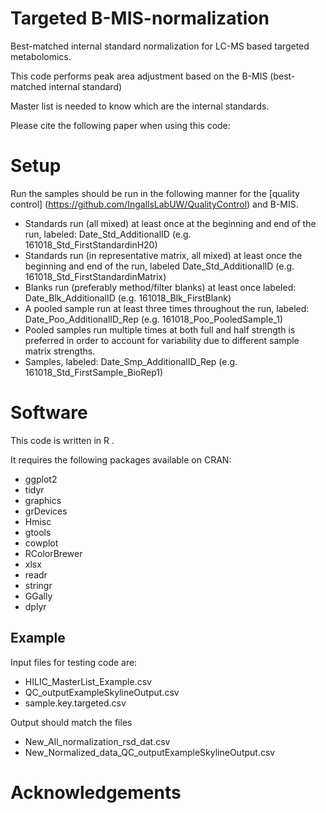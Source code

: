 # Targeted B-MIS-normalization
Best-matched internal standard normalization for LC-MS based targeted metabolomics.  

This code performs peak area adjustment based on the B-MIS (best-matched internal standard) 

Master list is needed to know which are the internal standards.

Please cite the following paper when using this code:

# Setup
Run the samples should be run in the following manner for the [quality control] (https://github.com/IngallsLabUW/QualityControl) and B-MIS.

* Standards run (all mixed) at least once at the beginning and end of the run, labeled:  Date_Std_AdditionalID (e.g. 161018_Std_FirstStandardinH20)
* Standards run (in representative matrix, all mixed) at least once the beginning and end of the run, labeled Date_Std_AdditionalID (e.g. 161018_Std_FirstStandardinMatrix)
*  Blanks run (preferably method/filter blanks) at least once labeled: Date_Blk_AdditionalID (e.g. 161018_Blk_FirstBlank)
* A pooled sample run at least three times throughout the run, labeled: Date_Poo_AdditionalID_Rep (e.g. 161018_Poo_PooledSample_1)
* Pooled samples run multiple times at both full and half strength is preferred in order to account for variability due to different sample matrix strengths.
* Samples, labeled: Date_Smp_AdditionalID_Rep (e.g. 161018_Std_FirstSample_BioRep1)

# Software
This code is written in R .

It requires the following packages available on CRAN:
* ggplot2
* tidyr
* graphics
* grDevices
* Hmisc
* gtools
* cowplot
* RColorBrewer
* xlsx
* readr
* stringr
* GGally
* dplyr

## Example 
Input files for testing code are:
* HILIC_MasterList_Example.csv
* QC_outputExampleSkylineOutput.csv
* sample.key.targeted.csv

Output should match the files
* New_All_normalization_rsd_dat.csv
* New_Normalized_data_QC_outputExampleSkylineOutput.csv

# Acknowledgements
